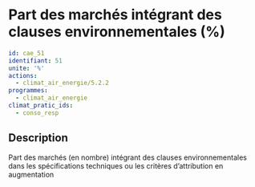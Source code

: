 # Part des marchés intégrant des clauses environnementales (%)
```yaml
id: cae_51
identifiant: 51
unite: '%'
actions:
  - climat_air_energie/5.2.2
programmes:
  - climat_air_energie
climat_pratic_ids:
  - conso_resp
```
## Description
Part des marchés (en nombre) intégrant des clauses environnementales dans les spécifications techniques ou les critères d’attribution en augmentation




